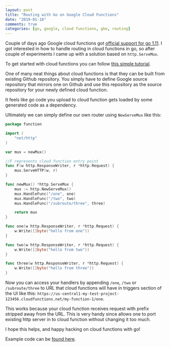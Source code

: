 ```yaml
---
layout: post
title: "Routing with Go on Google Cloud Functions"
date: "2019-01-18"
comments: true
categories: [go, google, cloud functions, gke, routing]
---
```


Couple of days ago Google cloud functions got [official support for go 1.11](https://cloud.google.com/blog/products/application-development/cloud-functions-go-1-11-is-now-a-supported-language).
I got interested in how to handle routing in cloud functions in go, so after couple of experiments I came up with a solution based on `http.ServeMux`.

<!--more-->

To get started with cloud functions you can follow [this simple tutorial](https://codelabs.developers.google.com/codelabs/cloud-starting-cloudfunctions/index.html?index=..%2F..index#0).

One of many neat things about cloud functions is that they can be built from existing Github repository. You simply have to define Google source repository that mirrors one on Github and use this repository as the source repository for your newly defined cloud function.

It feels like go code you upload to cloud function gets loaded by some generated code as a dependency.

Ultimately we can simply define our own router using `NewServeMux` like this:

```go
package function

import (
	"net/http"
)

var mux = newMux()

//F represents cloud function entry point
func F(w http.ResponseWriter, r *http.Request) {
	mux.ServeHTTP(w, r)
}

func newMux() *http.ServeMux {
	mux := http.NewServeMux()
	mux.HandleFunc("/one", one)
	mux.HandleFunc("/two", two)
	mux.HandleFunc("/subroute/three", three)

	return mux
}

func one(w http.ResponseWriter, r *http.Request) {
	w.Write([]byte("hello from one"))
}

func two(w http.ResponseWriter, r *http.Request) {
	w.Write([]byte("hello from two"))
}

func three(w http.ResponseWriter, r *http.Request) {
	w.Write([]byte("hello from three"))
}
```

Now you can access your handlers by appending `/one`, `/two` or `/subroute/three` to URL that cloud functions will have in triggers section of the UI like this: `https://us-central1-my-test-project-123456.cloudfunctions.net/my-function-1/one`.

This works because your cloud function receives request with prefix stripped away from the URL. This is very handy since allows one to port existing http server in to cloud function without changing it too much.

I hope this helps, and happy hacking on cloud functions with go!

Example code can be [found here](https://github.com/Gonzih/go-google-functions-demo).
